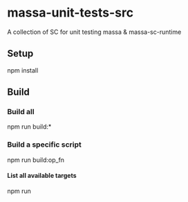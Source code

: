 # massa-unit-tests-src

A collection of SC for unit testing massa & massa-sc-runtime

## Setup

npm install  

## Build

### Build all 

npm run build:*

### Build a specific script

npm run build:op_fn

#### List all available targets

npm run
